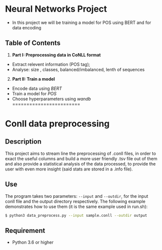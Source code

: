 # Neural Networks Project


* In this project we will be training a model for POS using BERT and for data encoding 
 
## Table of Contents
1. **Part I: Preprocessing data in CoNLL format**
- Extract relevent information (POS tag);
- Analyse: size , classes, balanced/imbalanced, lenth of sequences
2. **Part II: Train a model**
-  Encode data using *BERT*
-  Train a model for *POS*
- Choose hyperparameters using *wandb*
========================






Conll data preprocessing
========================

Description
-----------

This project aims to stream line the preprocessing of .conll files, in order to exact the useful columns and build a more user friendly .tsv file out of them and also provide a statistical analysis of the data processed, to provide the user with even more insight (said stats are stored in a .info file).

Use
---

The program takes two parameters: `--input` and `--outdir`, for the input conll file and the output directory respectively. The following example demonstrates how to use them (it is the same example used in run.sh):

```sh
$ python3 data_preprocess.py --input sample.conll --outdir output
```

Requirement
-----------
- Python 3.6 or higher
